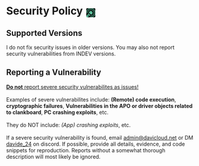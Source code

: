# Security Policy <img src="https://github.com/Davide244/Clankboard/blob/760457f2d7863793e285a5a223ecdf73a69e8a51/Art/logo.svg" width="30" height="30" style="margin-bottom: -10px;">

## Supported Versions
I do not fix security issues in older versions.
You may also not report security vulnerabilities from INDEV versions.

## Reporting a Vulnerability
<ins>**Do not** report severe security vulnerabilites as issues!</ins><br><br>
Examples of severe vulnerabilites include: **(Remote) code execution**, **cryptographic failures**, **Vulnerabilities in the APO or driver objects related to clankboard**, **PC crashing exploits**, etc.<br><br>
They do NOT include: *(App) crashing exploits*, etc.<br><br>
If a severe security vulnerability is found, email admin@davicloud.net or DM [davide_24](discord://-/users/482217763855925248) on discord.
If possible, provide all details, evidence, and code snippets for reproduction. Reports without a somewhat thorough description will most likely be ignored.
